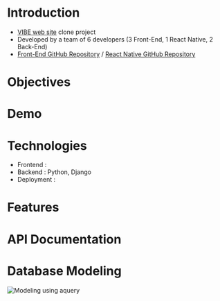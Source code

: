 # Introduction
- [VIBE web site](https://vibe.naver.com/) clone project
- Developed by a team of 6 developers (3 Front-End, 1 React Native, 2 Back-End)
- [Front-End GitHub Repository](https://github.com/wecode-bootcamp-korea/HI-VIBE-frontend) / [React Native GitHub Repository](https://github.com/wecode-bootcamp-korea/HI-ViBE-app)

# Objectives

# Demo

# Technologies
- Frontend :
- Backend : Python, Django
- Deployment : 

# Features

# API Documentation

# Database Modeling
![Modeling using aquery](https://user-images.githubusercontent.com/53142539/76415631-e12d0380-63dc-11ea-870f-314514a162de.png)
